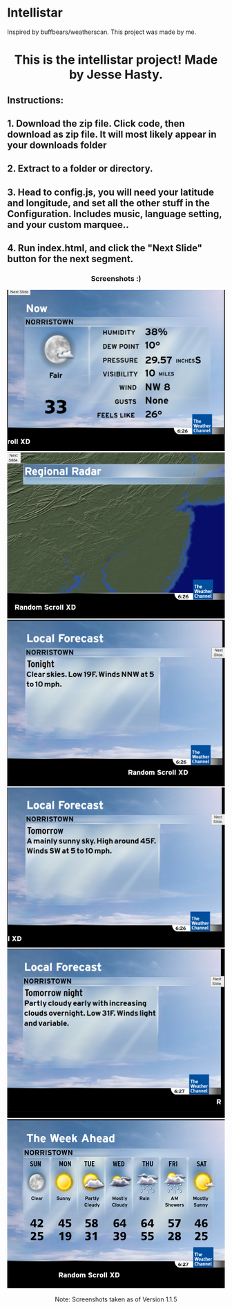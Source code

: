 # Intellistar
Inspired by buffbears/weatherscan. This project was made by me.
 <h1 align="center">This is the intellistar project! Made by Jesse Hasty.</h1>

<h2>Instructions: </h2>
 <h2>1. Download the zip file. Click code, then download as zip file. It will most likely appear in your downloads folder</h2>
 <h2>2. Extract to a folder or directory.</h2>
 <h2>3. Head to config.js, you will need your latitude and longitude, and set all the other stuff in the Configuration. Includes music, language setting, and your custom marquee..</h2>
 <h2>4. Run index.html, and click the "Next Slide" button for the next segment.</h2>
  
  <h3 align="center">Screenshots :)</h3>
  <div align="center">
   <img src="./screenshots/00.png">
    <img src="./screenshots/1.png">
   <img src="./screenshots/2.png">
   <img src="./screenshots/3.png">
   <img src="./screenshots/4.png">
   <img src="./screenshots/5.png">
   <p>Note: Screenshots taken as of Version 1.1.5</p>
  </div>
